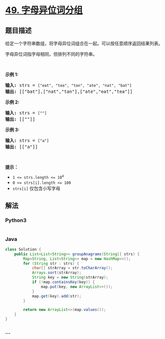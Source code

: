 # [49. 字母异位词分组](https://leetcode-cn.com/problems/group-anagrams)



## 题目描述

<!-- 这里写题目描述 -->

<p>给定一个字符串数组，将字母异位词组合在一起。可以按任意顺序返回结果列表。</p>

<p>字母异位词指字母相同，但排列不同的字符串。</p>

<p> </p>

<p><strong>示例 1:</strong></p>

<pre>
<strong>输入:</strong> strs = <code>["eat", "tea", "tan", "ate", "nat", "bat"]</code>
<strong>输出: </strong>[["bat"],["nat","tan"],["ate","eat","tea"]]</pre>

<p><strong>示例 2:</strong></p>

<pre>
<strong>输入:</strong> strs = <code>[""]</code>
<strong>输出: </strong>[[""]]
</pre>

<p><strong>示例 3:</strong></p>

<pre>
<strong>输入:</strong> strs = <code>["a"]</code>
<strong>输出: </strong>[["a"]]</pre>

<p> </p>

<p><strong>提示：</strong></p>

<ul>
	<li><code>1 <= strs.length <= 10<sup>4</sup></code></li>
	<li><code>0 <= strs[i].length <= 100</code></li>
	<li><code>strs[i]</code> 仅包含小写字母</li>
</ul>


## 解法

<!-- 这里可写通用的实现逻辑 -->

<!-- tabs:start -->

### **Python3**

<!-- 这里可写当前语言的特殊实现逻辑 -->

```python

```

### **Java**

<!-- 这里可写当前语言的特殊实现逻辑 -->

```java
class Solution {
    public List<List<String>> groupAnagrams(String[] strs) {
        Map<String, List<String>> map = new HashMap<>();
        for (String str : strs) {
            char[] strArray = str.toCharArray();
            Arrays.sort(strArray);
            String key = new String(strArray);
            if (!map.containsKey(key)) {
                map.put(key, new ArrayList<>());
            } 
            map.get(key).add(str);
        }

        return new ArrayList<>(map.values());
    }
}
```

### **...**

```

```

<!-- tabs:end -->
